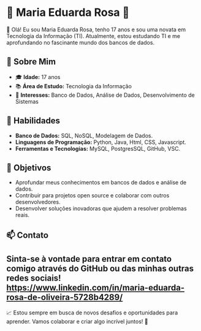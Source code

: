 # 🌟 Maria Eduarda Rosa 🌟

👋 Olá! Eu sou Maria Eduarda Rosa, tenho 17 anos e sou uma novata em Tecnologia da Informação (TI). Atualmente, estou estudando TI e me aprofundando no fascinante mundo dos bancos de dados.

## 🚀 Sobre Mim

- 🎓 **Idade:** 17 anos
- 📚 **Área de Estudo:** Tecnologia da Informação
- 💾 **Interesses:** Banco de Dados, Análise de Dados, Desenvolvimento de Sistemas


## 🔧 Habilidades

- **Banco de Dados:** SQL, NoSQL, Modelagem de Dados.
- **Linguagens de Programação:** Python, Java, Html, CSS, Javascript.
- **Ferramentas e Tecnologias:** MySQL, PostgresSQL, GitHub, VSC.

## 🎯 Objetivos

- Aprofundar meus conhecimentos em bancos de dados e análise de dados.
- Contribuir para projetos open source e colaborar com outros desenvolvedores.
- Desenvolver soluções inovadoras que ajudem a resolver problemas reais.

## 📫 Contato

Sinta-se à vontade para entrar em contato comigo através do GitHub ou das minhas outras redes sociais!
https://www.linkedin.com/in/maria-eduarda-rosa-de-oliveira-5728b4289/
---

📈 Estou sempre em busca de novos desafios e oportunidades para aprender. Vamos colaborar e criar algo incrível juntos! 🚀

